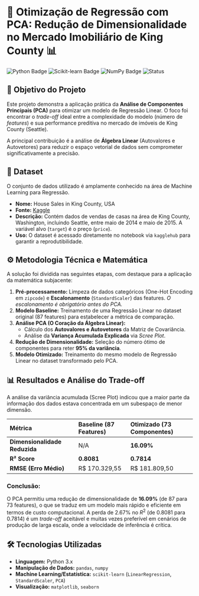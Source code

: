 # 🏡 Otimização de Regressão com PCA: Redução de Dimensionalidade no Mercado Imobiliário de King County 📊

![Python Badge](https://img.shields.io/badge/Python-3776AB?style=for-the-badge&logo=python&logoColor=white)
![Scikit-learn Badge](https://img.shields.io/badge/scikit--learn-F7931E?style=for-the-badge&logo=scikit-learn&logoColor=white)
![NumPy Badge](https://img.shields.io/badge/NumPy-013243?style=for-the-badge&logo=numpy&logoColor=white)
![Status](https://img.shields.io/badge/Status-Concluído-green)

## 🎯 Objetivo do Projeto

Este projeto demonstra a aplicação prática da **Análise de Componentes Principais (PCA)** para otimizar um modelo de Regressão Linear. O foco foi encontrar o *trade-off* ideal entre a complexidade do modelo (número de *features*) e sua performance preditiva no mercado de imóveis de King County (Seattle).

A principal contribuição é a análise de **Álgebra Linear** (Autovalores e Autovetores) para reduzir o espaço vetorial de dados sem comprometer significativamente a precisão.

## 💾 Dataset

O conjunto de dados utilizado é amplamente conhecido na área de Machine Learning para Regressão.

* **Nome:** House Sales in King County, USA
* **Fonte:** [Kaggle](https://www.kaggle.com/datasets/harlfoxem/housesalesprediction)
* **Descrição:** Contém dados de vendas de casas na área de King County, Washington, incluindo Seattle, entre maio de 2014 e maio de 2015. A variável alvo (`target`) é o preço (`price`).
* **Uso:** O dataset é acessado diretamente no notebook via `kagglehub` para garantir a reprodutibilidade.

## ⚙️ Metodologia Técnica e Matemática

A solução foi dividida nas seguintes etapas, com destaque para a aplicação da matemática subjacente:

1.  **Pré-processamento:** Limpeza de dados categóricos (One-Hot Encoding em `zipcode`) e **Escalonamento** (`StandardScaler`) das features. *O escalonamento é obrigatório antes do PCA.*
2.  **Modelo Baseline:** Treinamento de uma Regressão Linear no dataset original (87 features) para estabelecer a métrica de comparação.
3.  **Análise PCA (O Coração da Álgebra Linear):**
    * Cálculo dos **Autovalores e Autovetores** da Matriz de Covariância.
    * Análise da **Variança Acumulada Explicada** via *Scree Plot*.
4.  **Redução de Dimensionalidade:** Seleção do número ótimo de componentes para reter **95% da variância**.
5.  **Modelo Otimizado:** Treinamento do mesmo modelo de Regressão Linear no dataset transformado pelo PCA.

## 📊 Resultados e Análise do Trade-off

A análise da variância acumulada (Scree Plot) indicou que a maior parte da informação dos dados estava concentrada em um subespaço de menor dimensão.

| Métrica | Baseline (87 Features) | Otimizado (73 Componentes) |
| :--- | :--- | :--- |
| **Dimensionalidade Reduzida** | N/A | **16.09%** |
| **R² Score** | **0.8081** | **0.7814** |
| **RMSE (Erro Médio)** | R\$ 170.329,55 | R\$ 181.809,50 |

### **Conclusão:**

O PCA permitiu uma redução de dimensionalidade de **16.09%** (de 87 para 73 features), o que se traduz em um modelo mais rápido e eficiente em termos de custo computacional. A perda de $2.67\%$ no $R^2$ (de 0.8081 para 0.7814) é um *trade-off* aceitável e muitas vezes preferível em cenários de produção de larga escala, onde a velocidade de inferência é crítica.

## 🛠️ Tecnologias Utilizadas

* **Linguagem:** Python 3.x
* **Manipulação de Dados:** `pandas`, `numpy`
* **Machine Learning/Estatística:** `scikit-learn` (`LinearRegression`, `StandardScaler`, `PCA`)
* **Visualização:** `matplotlib`, `seaborn`
